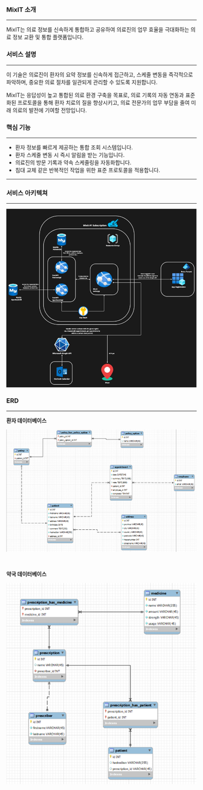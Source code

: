 ### MixIT 소개

<hr>
MixIT는 의료 정보를 신속하게 통합하고 공유하여 의료진의 업무 효율을 극대화하는 의료 정보 교환 및 통합 플랫폼입니다.

### 서비스 설명

<hr>

이 기술은 의료진이 환자의 요약 정보를 신속하게 접근하고, 스케줄 변동을 즉각적으로 파악하며, 중요한 의료 절차를 일관되게 관리할 수 있도록 지원합니다.

MixIT는 응답성이 높고 통합된 의료 환경 구축을 목표로, 의료 기록의 자동 연동과 표준화된 프로토콜을 통해 환자 치료의 질을 향상시키고, 의료 전문가의 업무 부담을 줄여 미래 의료의 발전에 기여할 전망입니다.

### 핵심 기능

<hr>

-   환자 정보를 빠르게 제공하는 통합 조회 시스템입니다.
-   환자 스케줄 변동 시 즉시 알림을 받는 기능입니다.
-   의료진의 방문 기록과 약속 스케줄링을 자동화합니다.
-   침대 교체 같은 반복적인 작업을 위한 표준 프로토콜을 적용합니다.

<hr>

### 서비스 아키텍쳐

<hr>

![Alt text](image.png)

### ERD

<hr>

**환자 데이터베이스**
<br>

![Alt text](image-1.png)

<br>

**약국 데이터베이스**

![Alt text](image-2.png)
